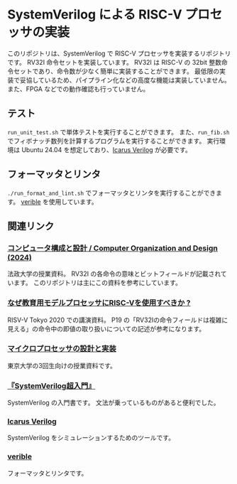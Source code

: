 # SystemVerilog による RISC-V プロセッサの実装

このリポジトリは、SystemVerilog で RISC-V プロセッサを実装するリポジトリです。
RV32I 命令セットを実装しています。
RV32I は RISC-V の 32bit 整数命令セットであり、命令数が少なく簡単に実装することができます。
最低限の実装で妥協しているため、パイプライン化などの高度な機能は実装していません。
また、FPGA などでの動作確認も行っていません。

## テスト
`run_unit_test.sh` で単体テストを実行することができます。
また、`run_fib.sh` でフィボナッチ数列を計算するプログラムを実行することができます。
実行環境は Ubuntu 24.04 を想定しており、[Icarus Verilog](https://github.com/steveicarus/iverilog) が必要です。

## フォーマッタとリンタ
`./run_format_and_lint.sh` でフォーマッタとリンタを実行することができます。
[verible](https://github.com/chipsalliance/verible) を使用しています。

## 関連リンク

### [コンピュータ構成と設計 / Computer Organization and Design (2024)](https://yamin.cis.k.hosei.ac.jp/lectures/cod/)
法政大学の授業資料。
RV32I の各命令の意味とビットフィールドが記載されています。
このリポジトリは主にこの資料を参考にしています。

### [なぜ教育用モデルプロセッサにRISC-Vを使用すべきか ?](https://riscv.or.jp/wp-content/uploads/day1_15_keio-Hideharu-Amano_RVdayTokyo.pdf)
RISV-V Tokyo 2020 での講演資料。
P19 の「RV32Iの命令フィールドは複雑に見える」の命令中の即値の取り扱いについての記述が参考になります。

### [マイクロプロセッサの設計と実装](https://exp.mtl.t.u-tokyo.ac.jp/2022/b3exp/-/wikis/home)
東京大学の3回生向けの授業資料です。

### [『SystemVerilog超入門』](https://www.kyoritsu-pub.co.jp/book/b10031708.html)
SystemVerilog の入門書です。
文法が乗っているものがあると便利でした。

### [Icarus Verilog](https://steveicarus.github.io/iverilog/)
SystemVerilog をシミュレーションするためのツールです。

### [verible](https://github.com/chipsalliance/verible)
フォーマッタとリンタです。
